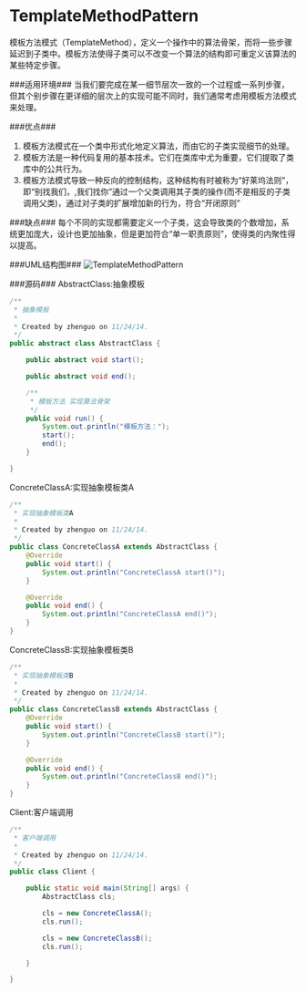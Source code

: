 TemplateMethodPattern
=====================

  模板方法模式（TemplateMethod），定义一个操作中的算法骨架，而将一些步骤延迟到子类中。模板方法使得子类可以不改变一个算法的结构即可重定义该算法的某些特定步骤。

###适用环境###
  当我们要完成在某一细节层次一致的一个过程或一系列步骤，但其个别步骤在更详细的层次上的实现可能不同时，我们通常考虑用模板方法模式来处理。
  
###优点###
1. 模板方法模式在一个类中形式化地定义算法，而由它的子类实现细节的处理。
2. 模板方法是一种代码复用的基本技术。它们在类库中尤为重要，它们提取了类库中的公共行为。
3. 模板方法模式导致一种反向的控制结构，这种结构有时被称为“好莱坞法则”，即“别找我们，,我们找你”通过一个父类调用其子类的操作(而不是相反的子类调用父类)，通过对子类的扩展增加新的行为，符合“开闭原则”

###缺点###
  每个不同的实现都需要定义一个子类，这会导致类的个数增加，系统更加庞大，设计也更加抽象，但是更加符合“单一职责原则”，使得类的内聚性得以提高。
  
###UML结构图###
![TemplateMethodPattern](https://94275.cn/imgs/post/TemplateMethodPattern.png)

###源码###
AbstractClass:抽象模板
```java
/**
 * 抽象模板
 *
 * Created by zhenguo on 11/24/14.
 */
public abstract class AbstractClass {

    public abstract void start();

    public abstract void end();

    /**
     * 模板方法 实现算法骨架
     */
    public void run() {
        System.out.println("模板方法：");
        start();
        end();
    }

}
```

ConcreteClassA:实现抽象模板类A
```java
/**
 * 实现抽象模板类A
 *
 * Created by zhenguo on 11/24/14.
 */
public class ConcreteClassA extends AbstractClass {
    @Override
    public void start() {
        System.out.println("ConcreteClassA start()");
    }

    @Override
    public void end() {
        System.out.println("ConcreteClassA end()");
    }
}
```

ConcreteClassB:实现抽象模板类B
```java
/**
 * 实现抽象模板类B
 *
 * Created by zhenguo on 11/24/14.
 */
public class ConcreteClassB extends AbstractClass {
    @Override
    public void start() {
        System.out.println("ConcreteClassB start()");
    }

    @Override
    public void end() {
        System.out.println("ConcreteClassB end()");
    }
}
```

Client:客户端调用
```java
/**
 * 客户端调用
 *
 * Created by zhenguo on 11/24/14.
 */
public class Client {

    public static void main(String[] args) {
        AbstractClass cls;

        cls = new ConcreteClassA();
        cls.run();

        cls = new ConcreteClassB();
        cls.run();

    }

}
```


